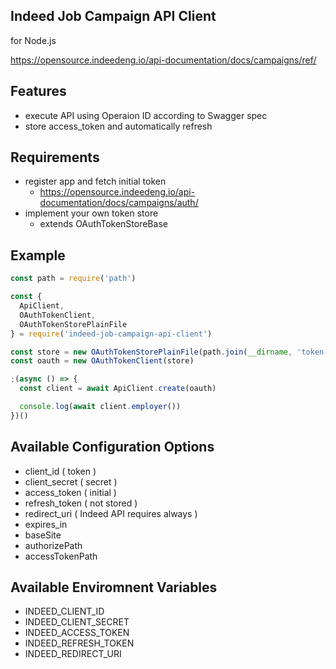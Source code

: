 ## Indeed Job Campaign API Client

for Node.js

https://opensource.indeedeng.io/api-documentation/docs/campaigns/ref/

## Features

 * execute API using Operaion ID according to Swagger spec
 * store access_token and automatically refresh

## Requirements

 * register app and fetch initial token
     * https://opensource.indeedeng.io/api-documentation/docs/campaigns/auth/
 * implement your own token store
     * extends OAuthTokenStoreBase

## Example

```javascript
const path = require('path')

const {
  ApiClient,
  OAuthTokenClient,
  OAuthTokenStorePlainFile
} = require('indeed-job-campaign-api-client')

const store = new OAuthTokenStorePlainFile(path.join(__dirname, 'token-store.json'))
const oauth = new OAuthTokenClient(store)

;(async () => {
  const client = await ApiClient.create(oauth)

  console.log(await client.employer())
})()
```

## Available Configuration Options

 * client_id ( token )
 * client_secret ( secret )
 * access_token ( initial )
 * refresh_token ( not stored )
 * redirect_uri ( Indeed API requires always )
 * expires_in
 * baseSite
 * authorizePath
 * accessTokenPath

## Available Enviromnent Variables

 * INDEED_CLIENT_ID
 * INDEED_CLIENT_SECRET
 * INDEED_ACCESS_TOKEN
 * INDEED_REFRESH_TOKEN
 * INDEED_REDIRECT_URI
